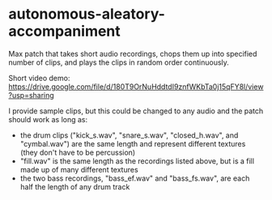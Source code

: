 # autonomous-aleatory-accompaniment
Max patch that takes short audio recordings, chops them up into specified number of clips, and plays the clips in random order continuously.

Short video demo: https://drive.google.com/file/d/180T9OrNuHddtdI9znfWKbTa0j15qFY8l/view?usp=sharing

I provide sample clips, but this could be changed to any audio and the patch should work as long as:
- the drum clips ("kick_s.wav", "snare_s.wav", "closed_h.wav", and "cymbal.wav") are the same length and represent different textures (they don't have to be percussion)
- "fill.wav" is the same length as the recordings listed above, but is a fill made up of many different textures
- the two bass recordings, "bass_ef.wav" and "bass_fs.wav", are each half the length of any drum track
